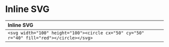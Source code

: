 # Inline SVG

| Inline SVG                                                                                |
|:------------------------------------------------------------------------------------------|
| `<svg width="100" height="100"><circle cx="50" cy="50" r="40" fill="red"></circle></svg>` |
